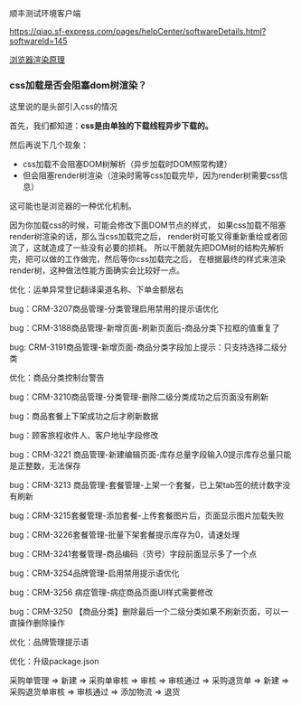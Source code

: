 顺丰测试环境客户端

https://qiao.sf-express.com/pages/helpCenter/softwareDetails.html?softwareId=145



[浏览器渲染原理](https://segmentfault.com/a/1190000012925872)

### css加载是否会阻塞dom树渲染？

这里说的是头部引入css的情况

首先，我们都知道：**css是由单独的下载线程异步下载的。**

然后再说下几个现象：

- css加载不会阻塞DOM树解析（异步加载时DOM照常构建）
- 但会阻塞render树渲染（渲染时需等css加载完毕，因为render树需要css信息）

这可能也是浏览器的一种优化机制。

因为你加载css的时候，可能会修改下面DOM节点的样式，
如果css加载不阻塞render树渲染的话，那么当css加载完之后，
render树可能又得重新重绘或者回流了，这就造成了一些没有必要的损耗。
所以干脆就先把DOM树的结构先解析完，把可以做的工作做完，然后等你css加载完之后，
在根据最终的样式来渲染render树，这种做法性能方面确实会比较好一点。







优化：运单异常登记翻译渠道名称、下单金额居右

bug：CRM-3207商品管理-分类管理启用禁用的提示语优化

bug：CRM-3188商品管理-新增页面-刷新页面后-商品分类下拉框的值重复了

bug: CRM-3191商品管理-新增页面-商品分类字段加上提示：只支持选择二级分类

优化：商品分类控制台警告

bug：CRM-3210商品管理-分类管理-删除二级分类成功之后页面没有刷新

bug：商品套餐上下架成功之后才刷新数据

bug：顾客旅程收件人、客户地址字段修改

bug：CRM-3221    商品管理-新建编辑页面-库存总量字段输入0提示库存总量只能是正整数，无法保存 

bug：CRM-3213  商品管理-套餐管理-上架一个套餐，已上架tab签的统计数字没有刷新

bug：CRM-3215套餐管理-添加套餐-上传套餐图片后，页面显示图片加载失败

bug：CRM-3226套餐管理-批量下架套餐提示库存为0，请速处理

bug：CRM-3241套餐管理-商品编码（货号）字段前面显示多了一个点

bug：CRM-3254品牌管理-启用禁用提示语优化

bug：CRM-3256     病症管理-病症商品页面UI样式需要修改

bug：CRM-3250    【商品分类】删除最后一个二级分类如果不刷新页面，可以一直操作删除操作





优化：品牌管理提示语

优化：升级package.json





采购单管理 => 新建 => 采购单审核 => 审核 => 审核通过 => 采购退货单 => 新建 => 采购退货单审核 => 审核通过 => 添加物流 => 退货





